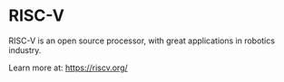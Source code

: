 # RISC-V


RISC-V is an open source processor, with great applications in robotics industry.

Learn more at: https://riscv.org/
